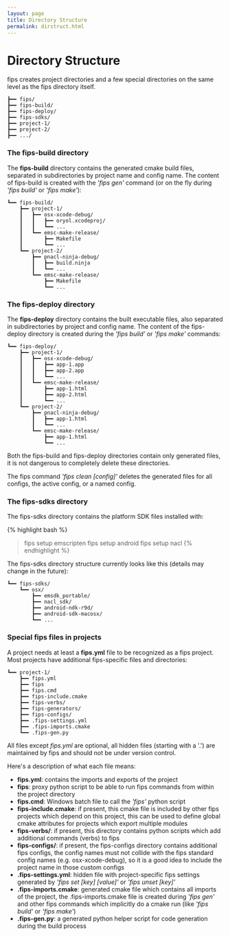 ```yaml
---
layout: page
title: Directory Structure
permalink: dirstruct.html
---
```


# Directory Structure

fips creates project directories and a few special directories on the same
level as the fips directory itself.

```
┣━━ fips/
┣━━ fips-build/
┣━━ fips-deploy/
┣━━ fips-sdks/
┣━━ project-1/
┣━━ project-2/
┣━━ .../
```

### The fips-build directory

The **fips-build** directory contains the generated cmake build files, 
separated in subdirectories by project name and config name. The
content of fips-build is created with the _'fips gen'_ command (or on the 
fly during _'fips build'_ or _'fips make'_):

```
┗━━ fips-build/
    ┣━━ project-1/
    ┃   ┣━━ osx-xcode-debug/
    ┃   ┃   ┣━━ oryol.xcodeproj/
    ┃   ┃   ┗━━ ...
    ┃   ┗━━ emsc-make-release/
    ┃       ┣━━ Makefile
    ┃       ┗━━ ...
    ┗━━ project-2/
        ┣━━ pnacl-ninja-debug/
        ┃   ┣━━ build.ninja
        ┃   ┗━━ ...
        ┗━━ emsc-make-release/
            ┣━━ Makefile
            ┗━━ ...
```

### The fips-deploy directory

The **fips-deploy** directory contains the built executable files, also 
separated in subdirectories by project and config name. The content of the
fips-deploy directory is created during the _'fips build'_ or _'fips make'_
commands:

```
┗━━ fips-deploy/
    ┣━━ project-1/
    ┃   ┣━━ osx-xcode-debug/
    ┃   ┃   ┣━━ app-1.app
    ┃   ┃   ┣━━ app-2.app
    ┃   ┃   ┗━━ ...
    ┃   ┗━━ emsc-make-release/
    ┃       ┣━━ app-1.html
    ┃       ┣━━ app-2.html
    ┃       ┗━━ ...
    ┗━━ project-2/
        ┣━━ pnacl-ninja-debug/
        ┃   ┣━━ app-1.html
        ┃   ┗━━ ...
        ┗━━ emsc-make-release/
            ┣━━ app-1.html
            ┗━━ ...
```

Both the fips-build and fips-deploy directories contain only generated files,
it is not dangerous to completely delete these directories.

The fips command _'fips clean [config]'_ deletes the generated files for all
configs, the active config, or a named config.

### The fips-sdks directory

The fips-sdks directory contains the platform SDK files installed with:

{% highlight bash %}
> fips setup emscripten
> fips setup android
> fips setup nacl
{% endhighlight %}

The fips-sdks directory structure currently looks like this (details
may change in the future):

```
┗━━ fips-sdks/
    ┗━━ osx/
        ┣━━ emsdk_portable/
        ┣━━ nacl_sdk/ 
        ┣━━ android-ndk-r9d/ 
        ┣━━ android-sdk-macosx/ 
        ┗━━ ...
```

### Special fips files in projects

A project needs at least a **fips.yml** file to be recognized as a fips project.
Most projects have additional fips-specific files and directories:

```
┗━━ project-1/
    ┣━━ fips.yml 
    ┣━━ fips 
    ┣━━ fips.cmd 
    ┣━━ fips-include.cmake 
    ┣━━ fips-verbs/ 
    ┣━━ fips-generators/ 
    ┣━━ fips-configs/
    ┣━━ .fips-settings.yml
    ┣━━ .fips-imports.cmake
    ┗━━ .fips-gen.py
```

All files except _fips.yml_ are optional, all hidden files 
(starting with a '.') are maintained by fips and should not be under version
control.

Here's a description of what each file means:

- **fips.yml**: contains the imports and exports of the project
- **fips**: proxy python script to be able to run fips commands from within
the project directory
- **fips.cmd**: Windows batch file to call the _'fips'_ python script
- **fips-include.cmake**: if present, this cmake file is included by other fips 
projects which depend on this project, this can be used to define global 
cmake attributes for projects which export multiple modules
- **fips-verbs/**: if present, this directory contains python scripts which
add additional commands (verbs) to fips
- **fips-configs/**: if present, the fips-configs directory contains additional
fips configs, the config names must not collide with the fips standard config
names (e.g. osx-xcode-debug), so it is a good idea to include the project name
in those custom configs
- **.fips-settings.yml**: hidden file with project-specific fips settings 
generated by _'fips set [key] [value]'_ or _'fips unset [key]'_
- **.fips-imports.cmake**: generated cmake file which contains all imports of
the project, the .fips-imports.cmake file is created during _'fips gen'_ and
other fips commands which implicitly do a cmake run (like _'fips build'_ or
_'fips make'_)
- **.fips-gen.py**: a generated python helper script for code generation during
the build process



